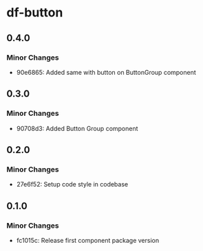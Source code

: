 # df-button

## 0.4.0

### Minor Changes

- 90e6865: Added same with button on ButtonGroup component

## 0.3.0

### Minor Changes

- 90708d3: Added Button Group component

## 0.2.0

### Minor Changes

- 27e6f52: Setup code style in codebase

## 0.1.0

### Minor Changes

- fc1015c: Release first component package version
